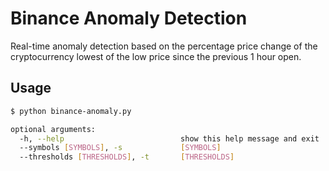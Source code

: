 # Binance Anomaly Detection

Real-time anomaly detection based on the percentage price change of the cryptocurrency lowest of the low price since the previous 1 hour open.

## Usage
```sh
$ python binance-anomaly.py

optional arguments:
  -h, --help                          show this help message and exit
  --symbols [SYMBOLS], -s             [SYMBOLS]
  --thresholds [THRESHOLDS], -t       [THRESHOLDS]
```
